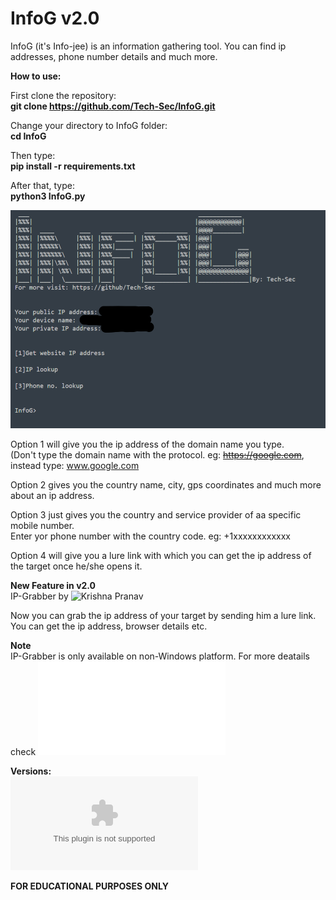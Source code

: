 # InfoG v2.0
InfoG (it's Info-jee) is an information gathering tool. You can find ip addresses, phone number details and much more.


**How to use:**

First clone the repository:\
**git clone https://github.com/Tech-Sec/InfoG.git**

Change your directory to InfoG  folder:\
**cd InfoG**

Then type:\
**pip install -r requirements.txt**

After that, type:\
**python3 InfoG.py**

![](img_1.png)


Option 1 will give you the ip address of the domain name you type.\
(Don't type the domain name with the protocol. eg: ~~https://google.com~~, instead type: www.google.com

Option 2 gives you the country name, city, gps coordinates and much more about an ip address.

Option 3 just gives you the country and service provider of aa specific mobile number.\
Enter yor phone number with the country code. eg: +1xxxxxxxxxxxx

Option 4 will give you a lure link with which you can get the ip address of the target once he/she opens it.

**New Feature in v2.0**\
IP-Grabber by ![Krishna Pranav](https://github.com/krishpranav/IP-Grabber)

Now you can grab the ip address of your target by sending him a lure link. You can get the ip address, browser details etc. 

**Note**\
IP-Grabber is only available on non-Windows platform. For more deatails check ![/IP-Grabber/README.md](/IP-Grabber/README.md)

**Versions:**\
**![v1.0](https://github.com/Tech-Sec/InfoG/archive/v1.0.zip)**


**FOR EDUCATIONAL PURPOSES ONLY**
